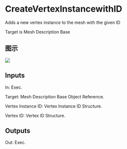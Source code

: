 # CreateVertexInstancewithID

Adds a new vertex instance to the mesh with the given ID

Target is Mesh Description Base

## 图示

![]($-20221218-20032672.png)

## Inputs

In: Exec.

Target: Mesh Description Base Object Reference.

Vertex Instance ID: Vertex Instance ID Structure.

Vertex ID: Vertex ID Structure.  

## Outputs

Out: Exec.


